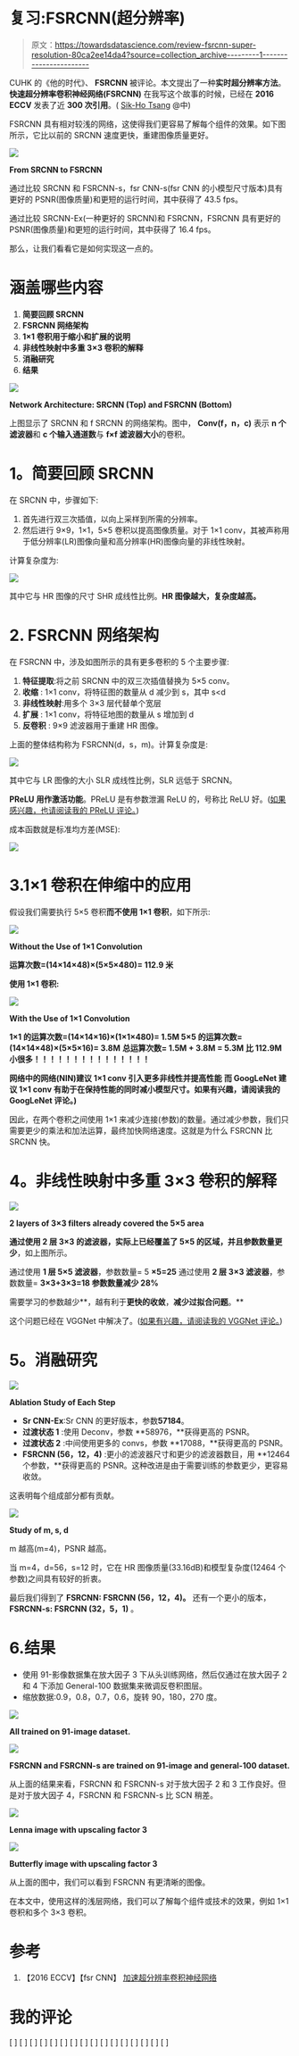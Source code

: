 # 复习:FSRCNN(超分辨率)

> 原文：<https://towardsdatascience.com/review-fsrcnn-super-resolution-80ca2ee14da4?source=collection_archive---------1----------------------->

CUHK 的《他的时代》、 **FSRCNN** 被评论。本文提出了一种**实时超分辨率方法**。**快速超分辨率卷积神经网络(FSRCNN)** 在我写这个故事的时候，已经在 **2016 ECCV** 发表了近 **300 次引用**。( [Sik-Ho Tsang](https://medium.com/u/aff72a0c1243?source=post_page-----80ca2ee14da4--------------------------------) @中)

FSRCNN 具有相对较浅的网络，这使得我们更容易了解每个组件的效果。如下图所示，它比以前的 SRCNN 速度更快，重建图像质量更好。

![](img/5438fa4e36d223bae5c859cb672d4da9.png)

**From SRCNN to FSRCNN**

通过比较 SRCNN 和 FSRCNN-s，fsr CNN-s(fsr CNN 的小模型尺寸版本)具有更好的 PSNR(图像质量)和更短的运行时间，其中获得了 43.5 fps。

通过比较 SRCNN-Ex(一种更好的 SRCNN)和 FSRCNN，FSRCNN 具有更好的 PSNR(图像质量)和更短的运行时间，其中获得了 16.4 fps。

那么，让我们看看它是如何实现这一点的。

# 涵盖哪些内容

1.  **简要回顾 SRCNN**
2.  **FSRCNN 网络架构**
3.  **1×1 卷积用于缩小和扩展的说明**
4.  **非线性映射中多重 3×3 卷积的解释**
5.  **消融研究**
6.  **结果**

![](img/9a2fe5c57d8588c7b122d41841b906a2.png)

**Network Architecture: SRCNN (Top) and FSRCNN (Bottom)**

上图显示了 SRCNN 和 f SRCNN 的网络架构。图中， **Conv(f，n，c)** 表示 **n 个滤波器**和 **c 个输入通道数**与 **f×f 滤波器大小**的卷积。

# **1。简要回顾 SRCNN**

在 SRCNN 中，步骤如下:

1.  首先进行双三次插值，以向上采样到所需的分辨率。
2.  然后进行 9×9，1×1，5×5 卷积以提高图像质量。对于 1×1 conv，其被声称用于低分辨率(LR)图像向量和高分辨率(HR)图像向量的非线性映射。

计算复杂度为:

![](img/bd3bb004e007448d1b5d2964fc8aa3ba.png)

其中它与 HR 图像的尺寸 SHR 成线性比例。**HR 图像越大，复杂度越高。**

# 2. **FSRCNN 网络架构**

在 FSRCNN 中，涉及如图所示的具有更多卷积的 5 个主要步骤:

1.  **特征提取**:将之前 SRCNN 中的双三次插值替换为 5×5 conv。
2.  **收缩** : 1×1 conv，将特征图的数量从 d 减少到 s，其中 s<d
3.  **非线性映射**:用多个 3×3 层代替单个宽层
4.  **扩展** : 1×1 conv，将特征地图的数量从 s 增加到 d
5.  **反卷积** : 9×9 滤波器用于重建 HR 图像。

上面的整体结构称为 FSRCNN(d，s，m)。计算复杂度是:

![](img/0bec94f219bf148cb12a55d9c185d9ce.png)

其中它与 LR 图像的大小 SLR 成线性比例，SLR 远低于 SRCNN。

**PReLU 用作激活功能**。PReLU 是有参数泄漏 ReLU 的，号称比 ReLU 好。([如果感兴趣，也请阅读我的 PReLU 评论。](https://medium.com/coinmonks/review-prelu-net-the-first-to-surpass-human-level-performance-in-ilsvrc-2015-image-f619dddd5617))

成本函数就是标准均方差(MSE):

![](img/fb9437a5a4794c63e843e8686f9263d9.png)

# 3.1×1 卷积在伸缩中的应用

假设我们需要执行 5×5 卷积**而不使用 1×1 卷积**，如下所示:

![](img/b54e35a5946820c977046de9f185eb86.png)

**Without the Use of 1×1 Convolution**

**运算次数=(14×14×48)×(5×5×480)= 112.9 米**

**使用 1×1 卷积:**

![](img/7e5398658f6b59f373b48ada57f99f19.png)

**With the Use of 1×1 Convolution**

**1×1 的运算次数=(14×14×16)×(1×1×480)= 1.5M
5×5 的运算次数=(14×14×48)×(5×5×16)= 3.8M**
**总运算次数= 1.5M + 3.8M = 5.3M
比 112.9M 小很多！！！！！！！！！！！！！！！**

**网络中的网络(NIN)建议 1×1 conv 引入更多非线性并提高性能** **而 GoogLeNet 建议 1×1 conv 有助于在保持性能的同时减小模型尺寸。如果有兴趣，请阅读我的 GoogLeNet 评论。)**

因此，在两个卷积之间使用 1×1 来减少连接(参数)的数量。通过减少参数，我们只需要更少的乘法和加法运算，最终加快网络速度。这就是为什么 FSRCNN 比 SRCNN 快。

# **4。非线性映射中多重 3×3 卷积的解释**

![](img/b478aa11604c7b30fc71d85a6ccc4a53.png)

**2 layers of 3×3 filters already covered the 5×5 area**

**通过使用 2 层 3×3 的滤波器，实际上已经覆盖了 5×5 的区域，并且参数数量更少**，如上图所示。

通过使用 **1 层 5×5 滤波器**，参数数量= 5 **×5=25** 通过使用 **2 层 3×3 滤波器**，参数数量= **3×3+3×3=18
参数数量减少 28%**

需要学习的参数越少**，越有利于**更快的收敛**，**减少过拟合问题**。**

这个问题已经在 VGGNet 中解决了。([如果有兴趣，请阅读我的 VGGNet 评论。](https://medium.com/coinmonks/paper-review-of-vggnet-1st-runner-up-of-ilsvlc-2014-image-classification-d02355543a11))

# **5。消融研究**

![](img/57b71c9738347a91ebf4c5bc748ff57f.png)

**Ablation Study of Each Step**

*   **Sr CNN-Ex**:Sr CNN 的更好版本，参数**57184**。
*   **过渡状态 1** :使用 Deconv，参数 **58976，**获得更高的 PSNR。
*   **过渡状态 2** :中间使用更多的 convs，参数 **17088，**获得更高的 PSNR。
*   **FSRCNN (56，12，4)** :更小的滤波器尺寸和更少的滤波器数目，用 **12464 个参数，**获得更高的 PSNR。这种改进是由于需要训练的参数更少，更容易收敛。

这表明每个组成部分都有贡献。

![](img/e346a0009ff6b7e70d4304a7478329c4.png)

**Study of m, s, d**

m 越高(m=4)，PSNR 越高。

当 m=4，d=56，s=12 时，它在 HR 图像质量(33.16dB)和模型复杂度(12464 个参数)之间具有较好的折衷。

最后我们得到了 **FSRCNN: FSRCNN (56，12，4)。**
还有一个更小的版本， **FSRCNN-s: FSRCNN (32，5，1)** 。

# 6.**结果**

*   使用 91-影像数据集在放大因子 3 下从头训练网络，然后仅通过在放大因子 2 和 4 下添加 General-100 数据集来微调反卷积图层。
*   缩放数据:0.9，0.8，0.7，0.6，旋转 90，180，270 度。

![](img/59afdd475c2dc327d26a1907500f4ead.png)

**All trained on 91-image dataset.**

![](img/d87dde408125df7920200fe507f07679.png)

**FSRCNN and FSRCNN-s are trained on 91-image and general-100 dataset.**

从上面的结果来看，FSRCNN 和 FSRCNN-s 对于放大因子 2 和 3 工作良好。但是对于放大因子 4，FSRCNN 和 FSRCNN-s 比 SCN 稍差。

![](img/381a16e8f28aae850163b27c525636f1.png)

**Lenna image with upscaling factor 3**

![](img/87a965629b3208599121c3364d66d58c.png)

**Butterfly image with upscaling factor 3**

从上面的图中，我们可以看到 FSRCNN 有更清晰的图像。

在本文中，使用这样的浅层网络，我们可以了解每个组件或技术的效果，例如 1×1 卷积和多个 3×3 卷积。

# 参考

1.  【2016 ECCV】【fsr CNN】
    [加速超分辨率卷积神经网络](https://arxiv.org/abs/1608.00367)

# 我的评论

[ ] [ ] [ ] [ ] [ ] [ ] [ ] [ ] [ ] [ ] [ ] [ ] [ ] [ ] [ ] [ ]